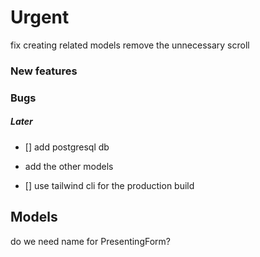 # Urgent

fix creating related models
remove the unnecessary scroll

### New features

### Bugs

##### Later

- [] add postgresql db

* add the other models

- [] use tailwind cli for the production build

## Models

do we need name for PresentingForm?